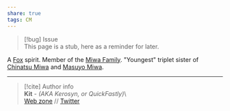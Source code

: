 ```yaml
---  
share: true  
tags: CM  
---  
```

> [!bug] Issue  
> This page is a stub, here as a reminder for later.  
  
A [Fox](../../World/Inhabitants/Fox) spirit. Member of the [Miwa Family](../../World/History%20&%20Events/Shinzen/Miwa%20Family). "Youngest" triplet sister of [Chinatsu Miwa](./Chinatsu%20Miwa) and [Masuyo Miwa](./Masuyo%20Miwa).  
  
-----  
> [!cite] Author info  
> **Kit** - *(AKA Kerosyn, or QuickFastly)*\  
> [Web zone](https://kitabe.link) // [Twitter](https://twitter.com/Kerosyn_)